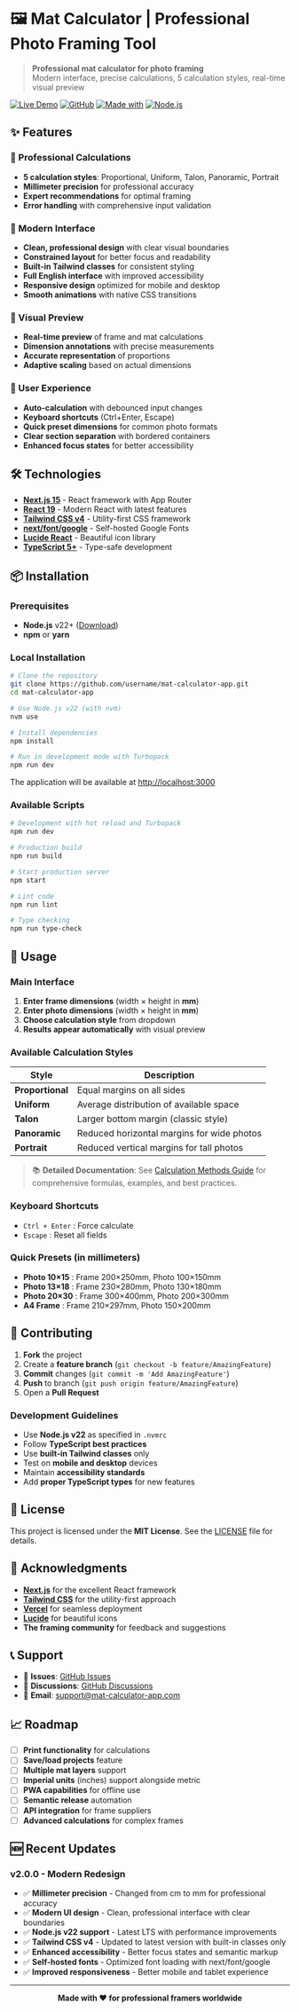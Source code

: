 # 🖼️ Mat Calculator | Professional Photo Framing Tool

> **Professional mat calculator for photo framing**  
> Modern interface, precise calculations, 5 calculation styles, real-time visual preview

[![Live Demo](https://img.shields.io/badge/Demo-Live-success?style=for-the-badge)](https://mat-calculator-app.vercel.app)
[![GitHub](https://img.shields.io/github/license/username/mat-calculator-app?style=for-the-badge)](LICENSE)
[![Made with](https://img.shields.io/badge/Made%20with-Next.js%2015%20%2B%20Tailwind-blue?style=for-the-badge)](https://nextjs.org/)
[![Node.js](https://img.shields.io/badge/Node.js-v22-green?style=for-the-badge)](https://nodejs.org/)

## ✨ Features

### 🎯 Professional Calculations
- **5 calculation styles**: Proportional, Uniform, Talon, Panoramic, Portrait
- **Millimeter precision** for professional accuracy
- **Expert recommendations** for optimal framing
- **Error handling** with comprehensive input validation

### 🎨 Modern Interface
- **Clean, professional design** with clear visual boundaries
- **Constrained layout** for better focus and readability
- **Built-in Tailwind classes** for consistent styling
- **Full English interface** with improved accessibility
- **Responsive design** optimized for mobile and desktop
- **Smooth animations** with native CSS transitions

### 📐 Visual Preview
- **Real-time preview** of frame and mat calculations
- **Dimension annotations** with precise measurements
- **Accurate representation** of proportions
- **Adaptive scaling** based on actual dimensions

### 🚀 User Experience
- **Auto-calculation** with debounced input changes
- **Keyboard shortcuts** (Ctrl+Enter, Escape)
- **Quick preset dimensions** for common photo formats
- **Clear section separation** with bordered containers
- **Enhanced focus states** for better accessibility

## 🛠️ Technologies

- **[Next.js 15](https://nextjs.org/)** - React framework with App Router
- **[React 19](https://reactjs.org/)** - Modern React with latest features
- **[Tailwind CSS v4](https://tailwindcss.com/)** - Utility-first CSS framework
- **[next/font/google](https://nextjs.org/docs/pages/api-reference/components/font)** - Self-hosted Google Fonts
- **[Lucide React](https://lucide.dev/)** - Beautiful icon library
- **[TypeScript 5+](https://www.typescriptlang.org/)** - Type-safe development

## 📦 Installation

### Prerequisites
- **Node.js** v22+ ([Download](https://nodejs.org/))
- **npm** or **yarn**

### Local Installation

```bash
# Clone the repository
git clone https://github.com/username/mat-calculator-app.git
cd mat-calculator-app

# Use Node.js v22 (with nvm)
nvm use

# Install dependencies
npm install

# Run in development mode with Turbopack
npm run dev
```

The application will be available at [http://localhost:3000](http://localhost:3000)

### Available Scripts

```bash
# Development with hot reload and Turbopack
npm run dev

# Production build
npm run build

# Start production server
npm start

# Lint code
npm run lint

# Type checking
npm run type-check
```



## 🎯 Usage

### Main Interface
1. **Enter frame dimensions** (width × height in **mm**)
2. **Enter photo dimensions** (width × height in **mm**)
3. **Choose calculation style** from dropdown
4. **Results appear automatically** with visual preview

### Available Calculation Styles

| Style | Description |
|-------|-------------|
| **Proportional** | Equal margins on all sides |
| **Uniform** | Average distribution of available space |
| **Talon** | Larger bottom margin (classic style) |
| **Panoramic** | Reduced horizontal margins for wide photos |
| **Portrait** | Reduced vertical margins for tall photos |

> 📚 **Detailed Documentation**: See [Calculation Methods Guide](docs/CALCULATION_METHODS.md) for comprehensive formulas, examples, and best practices.

### Keyboard Shortcuts
- `Ctrl + Enter` : Force calculate
- `Escape` : Reset all fields

### Quick Presets (in millimeters)
- **Photo 10×15** : Frame 200×250mm, Photo 100×150mm
- **Photo 13×18** : Frame 230×280mm, Photo 130×180mm
- **Photo 20×30** : Frame 300×400mm, Photo 200×300mm
- **A4 Frame** : Frame 210×297mm, Photo 150×200mm



## 🤝 Contributing

1. **Fork** the project
2. Create a **feature branch** (`git checkout -b feature/AmazingFeature`)
3. **Commit** changes (`git commit -m 'Add AmazingFeature'`)
4. **Push** to branch (`git push origin feature/AmazingFeature`)
5. Open a **Pull Request**

### Development Guidelines
- Use **Node.js v22** as specified in `.nvmrc`
- Follow **TypeScript best practices**
- Use **built-in Tailwind classes** only
- Test on **mobile and desktop** devices
- Maintain **accessibility standards**
- Add **proper TypeScript types** for new features

## 📄 License

This project is licensed under the **MIT License**. See the [LICENSE](LICENSE) file for details.

## 🙏 Acknowledgments

- **[Next.js](https://nextjs.org/)** for the excellent React framework
- **[Tailwind CSS](https://tailwindcss.com/)** for the utility-first approach
- **[Vercel](https://vercel.com/)** for seamless deployment
- **[Lucide](https://lucide.dev/)** for beautiful icons
- **The framing community** for feedback and suggestions

## 📞 Support

- 🐛 **Issues**: [GitHub Issues](https://github.com/username/mat-calculator-app/issues)
- 💬 **Discussions**: [GitHub Discussions](https://github.com/username/mat-calculator-app/discussions)
- 📧 **Email**: support@mat-calculator-app.com

## 📈 Roadmap

- [ ] **Print functionality** for calculations
- [ ] **Save/load projects** feature
- [ ] **Multiple mat layers** support
- [ ] **Imperial units** (inches) support alongside metric
- [ ] **PWA capabilities** for offline use
- [ ] **Semantic release** automation
- [ ] **API integration** for frame suppliers
- [ ] **Advanced calculations** for complex frames

## 🆕 Recent Updates

### v2.0.0 - Modern Redesign
- ✅ **Millimeter precision** - Changed from cm to mm for professional accuracy
- ✅ **Modern UI design** - Clean, professional interface with clear boundaries
- ✅ **Node.js v22 support** - Latest LTS with performance improvements
- ✅ **Tailwind CSS v4** - Updated to latest version with built-in classes only
- ✅ **Enhanced accessibility** - Better focus states and semantic markup
- ✅ **Self-hosted fonts** - Optimized font loading with next/font/google
- ✅ **Improved responsiveness** - Better mobile and tablet experience

---

<div align="center">
  <strong>Made with ❤️ for professional framers worldwide</strong>
</div>

